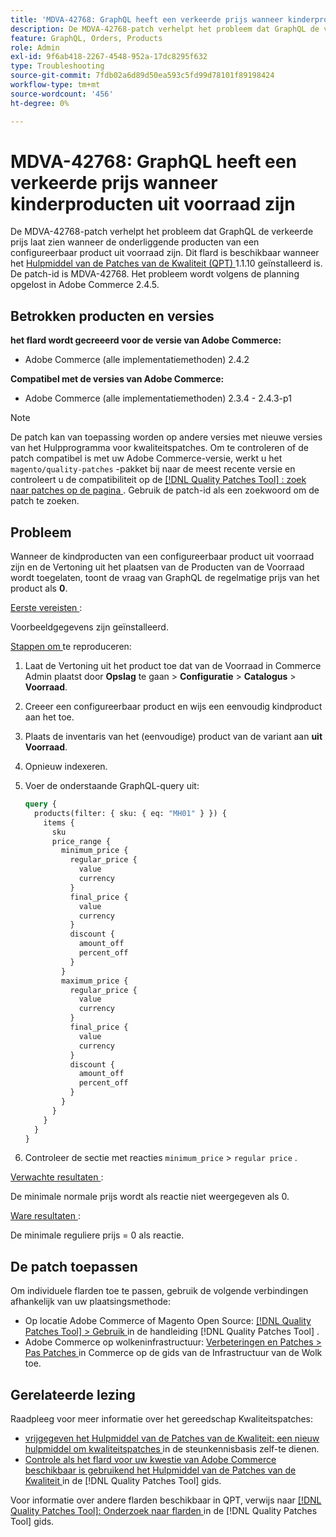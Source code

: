 ```yaml
---
title: 'MDVA-42768: GraphQL heeft een verkeerde prijs wanneer kinderproducten uit voorraad zijn'
description: De MDVA-42768-patch verhelpt het probleem dat GraphQL de verkeerde prijs laat zien wanneer de onderliggende producten van een configureerbaar product uit voorraad zijn. Deze patch is beschikbaar wanneer [Quality Patches Tool (QPT)] (https://experienceleague.adobe.com/nl/docs/commerce-operations/tools/quality-patches-tool/quality-patches-tool-to-self-serve-quality-patches) 1.1.10 is geïnstalleerd. De patch-id is MDVA-42768. Het probleem wordt volgens de planning opgelost in Adobe Commerce 2.4.5.
feature: GraphQL, Orders, Products
role: Admin
exl-id: 9f6ab418-2267-4548-952a-17dc8295f632
type: Troubleshooting
source-git-commit: 7fdb02a6d89d50ea593c5fd99d78101f89198424
workflow-type: tm+mt
source-wordcount: '456'
ht-degree: 0%

---
```


# MDVA-42768: GraphQL heeft een verkeerde prijs wanneer kinderproducten uit voorraad zijn

De MDVA-42768-patch verhelpt het probleem dat GraphQL de verkeerde prijs laat zien wanneer de onderliggende producten van een configureerbaar product uit voorraad zijn. Dit flard is beschikbaar wanneer het [ Hulpmiddel van de Patches van de Kwaliteit (QPT) ](https://experienceleague.adobe.com/nl/docs/commerce-operations/tools/quality-patches-tool/quality-patches-tool-to-self-serve-quality-patches) 1.1.10 geïnstalleerd is. De patch-id is MDVA-42768. Het probleem wordt volgens de planning opgelost in Adobe Commerce 2.4.5.

## Betrokken producten en versies

**het flard wordt gecreeerd voor de versie van Adobe Commerce:**

* Adobe Commerce (alle implementatiemethoden) 2.4.2

**Compatibel met de versies van Adobe Commerce:**

* Adobe Commerce (alle implementatiemethoden) 2.3.4 - 2.4.3-p1

>[!NOTE]
>
>De patch kan van toepassing worden op andere versies met nieuwe versies van het Hulpprogramma voor kwaliteitspatches. Om te controleren of de patch compatibel is met uw Adobe Commerce-versie, werkt u het `magento/quality-patches` -pakket bij naar de meest recente versie en controleert u de compatibiliteit op de [[!DNL Quality Patches Tool] : zoek naar patches op de pagina ](https://experienceleague.adobe.com/nl/docs/commerce-operations/tools/quality-patches-tool/quality-patches-tool-to-self-serve-quality-patches) . Gebruik de patch-id als een zoekwoord om de patch te zoeken.

## Probleem

Wanneer de kindproducten van een configureerbaar product uit voorraad zijn en de Vertoning uit het plaatsen van de Producten van de Voorraad wordt toegelaten, toont de vraag van GraphQL de regelmatige prijs van het product als **0**.

<u> Eerste vereisten </u>:

Voorbeeldgegevens zijn geïnstalleerd.

<u> Stappen om </u> te reproduceren:

1. Laat de Vertoning uit het product toe dat van de Voorraad in Commerce Admin plaatst door **Opslag** te gaan > **Configuratie** > **Catalogus** > **Voorraad**.
1. Creeer een configureerbaar product en wijs een eenvoudig kindproduct aan het toe.
1. Plaats de inventaris van het (eenvoudige) product van de variant aan **uit Voorraad**.
1. Opnieuw indexeren.
1. Voer de onderstaande GraphQL-query uit:

   ```GraphQL
   query {
     products(filter: { sku: { eq: "MH01" } }) {
       items {
         sku
         price_range {
           minimum_price {
             regular_price {
               value
               currency
             }
             final_price {
               value
               currency
             }
             discount {
               amount_off
               percent_off
             }
           }
           maximum_price {
             regular_price {
               value
               currency
             }
             final_price {
               value
               currency
             }
             discount {
               amount_off
               percent_off
             }
           }
         }
       }
     }
   }
   ```

1. Controleer de sectie met reacties `minimum_price` > `regular price` .

<u> Verwachte resultaten </u>:

De minimale normale prijs wordt als reactie niet weergegeven als 0.

<u> Ware resultaten </u>:

De minimale reguliere prijs = 0 als reactie.

## De patch toepassen

Om individuele flarden toe te passen, gebruik de volgende verbindingen afhankelijk van uw plaatsingsmethode:

* Op locatie Adobe Commerce of Magento Open Source: [[!DNL Quality Patches Tool] > Gebruik ](/help/tools/quality-patches-tool/usage.md) in de handleiding [!DNL Quality Patches Tool] .
* Adobe Commerce op wolkeninfrastructuur: [ Verbeteringen en Patches > Pas Patches ](https://experienceleague.adobe.com/docs/commerce-cloud-service/user-guide/develop/upgrade/apply-patches.html?lang=nl-NL) in Commerce op de gids van de Infrastructuur van de Wolk toe.

## Gerelateerde lezing

Raadpleeg voor meer informatie over het gereedschap Kwaliteitspatches:

* [ vrijgegeven het Hulpmiddel van de Patches van de Kwaliteit: een nieuw hulpmiddel om kwaliteitspatches ](https://experienceleague.adobe.com/nl/docs/commerce-operations/tools/quality-patches-tool/quality-patches-tool-to-self-serve-quality-patches) in de steunkennisbasis zelf-te dienen.
* [ Controle als het flard voor uw kwestie van Adobe Commerce beschikbaar is gebruikend het Hulpmiddel van de Patches van de Kwaliteit ](/help/tools/quality-patches-tool/patches-available-in-qpt/check-patch-for-magento-issue-with-magento-quality-patches.md) in de [!DNL Quality Patches Tool] gids.

Voor informatie over andere flarden beschikbaar in QPT, verwijs naar [[!DNL Quality Patches Tool]: Onderzoek naar flarden ](https://experienceleague.adobe.com/tools/commerce-quality-patches/index.html?lang=nl-NL) in de [!DNL Quality Patches Tool] gids.

